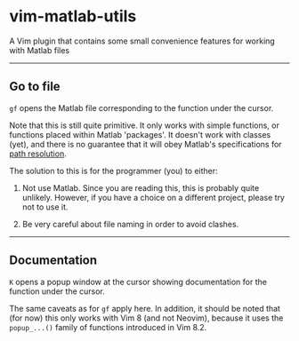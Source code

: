 # vim-matlab-utils

A Vim plugin that contains some small convenience features for working with Matlab files

----------

## Go to file

`gf` opens the Matlab file corresponding to the function under the cursor.

Note that this is still quite primitive.
It only works with simple functions, or functions placed within Matlab 'packages'.
It doesn't work with classes (yet), and there is no guarantee that it will obey Matlab's specifications for [path resolution](https://uk.mathworks.com/help/matlab/matlab_oop/scoping-classes-with-packages.html).

The solution to this is for the programmer (you) to either:

1. Not use Matlab. Since you are reading this, this is probably quite unlikely. However, if you have a choice on a different project, please try not to use it.

2. Be very careful about file naming in order to avoid clashes.


-----------

## Documentation

`K` opens a popup window at the cursor showing documentation for the function under the cursor.

The same caveats as for `gf` apply here.
In addition, it should be noted that (for now) this only works with Vim 8 (and not Neovim), because it uses the `popup_...()` family of functions introduced in Vim 8.2.
